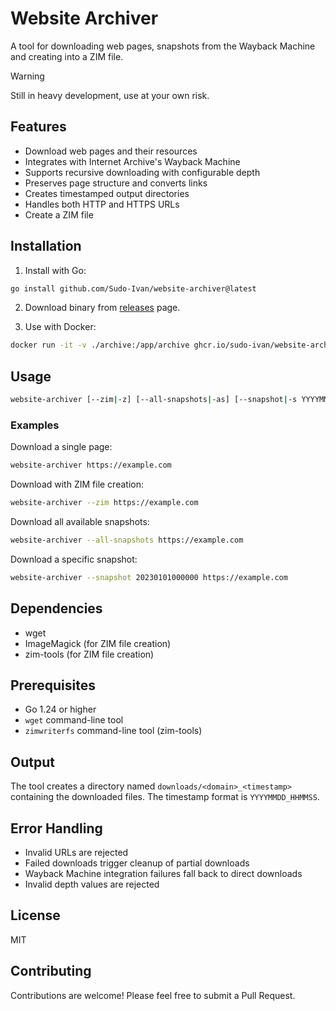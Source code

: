 # Website Archiver

A tool for downloading web pages, snapshots from the Wayback Machine and creating into a ZIM file.

> [!WARNING]  
> Still in heavy development, use at your own risk.

## Features

- Download web pages and their resources
- Integrates with Internet Archive's Wayback Machine
- Supports recursive downloading with configurable depth
- Preserves page structure and converts links
- Creates timestamped output directories
- Handles both HTTP and HTTPS URLs
- Create a ZIM file

## Installation

1. Install with Go:

```bash
go install github.com/Sudo-Ivan/website-archiver@latest
```

2. Download binary from [releases](https://github.com/Sudo-Ivan/website-archiver/releases) page.

3. Use with Docker:

```bash
docker run -it -v ./archive:/app/archive ghcr.io/sudo-ivan/website-archiver:latest [options] <url1> [url2] [url3] ... [depth]
```

## Usage

```bash
website-archiver [--zim|-z] [--all-snapshots|-as] [--snapshot|-s YYYYMMDDHHMMSS] <url1> [url2] [url3] ... [depth]
```

### Examples

Download a single page:
```bash
website-archiver https://example.com
```

Download with ZIM file creation:
```bash
website-archiver --zim https://example.com
```

Download all available snapshots:
```bash
website-archiver --all-snapshots https://example.com
```

Download a specific snapshot:
```bash
website-archiver --snapshot 20230101000000 https://example.com
```

## Dependencies

- wget
- ImageMagick (for ZIM file creation)
- zim-tools (for ZIM file creation)

## Prerequisites

- Go 1.24 or higher
- `wget` command-line tool
- `zimwriterfs` command-line tool (zim-tools)

## Output

The tool creates a directory named `downloads/<domain>_<timestamp>` containing the downloaded files. The timestamp format is `YYYYMMDD_HHMMSS`.

## Error Handling

- Invalid URLs are rejected
- Failed downloads trigger cleanup of partial downloads
- Wayback Machine integration failures fall back to direct downloads
- Invalid depth values are rejected

## License

MIT

## Contributing

Contributions are welcome! Please feel free to submit a Pull Request. 